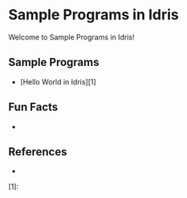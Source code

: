 # Sample Programs in Idris

Welcome to Sample Programs in Idris!

## Sample Programs

- [Hello World in Idris][1]

## Fun Facts

- 

## References

-

[1]:

